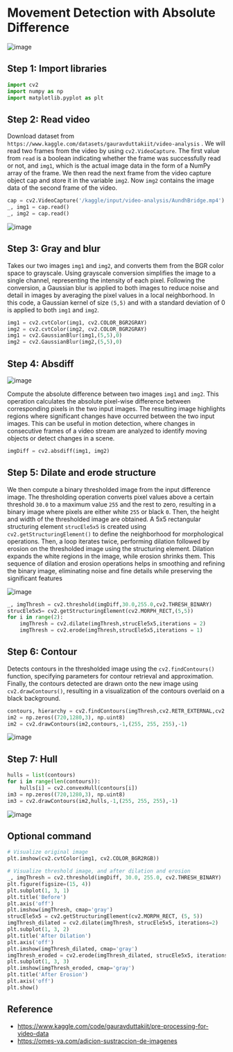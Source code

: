 # Movement Detection with Absolute Difference

![image](https://github.com/hughiephan/DPL/assets/16631121/a9dedefd-9126-4d61-88b7-9e60522048f4)

## Step 1: Import libraries

```python
import cv2
import numpy as np
import matplotlib.pyplot as plt
```

##  Step 2: Read video
Download dataset from `https://www.kaggle.com/datasets/gauravduttakiit/video-analysis` . We will read two frames from the video by using `cv2.VideoCapture`. The first value from `read` is a boolean indicating whether the frame was successfully read or not, and `img1`, which is the actual image data in the form of a NumPy array of the frame. We then read the next frame from the video capture object cap and store it in the variable `img2`. Now `img2` contains the image data of the second frame of the video.

```python
cap = cv2.VideoCapture('/kaggle/input/video-analysis/AundhBridge.mp4')
_, img1 = cap.read()
_, img2 = cap.read()
```

![image](https://github.com/hughiephan/DPL/assets/16631121/9a4eaf6e-c5d9-4bbc-86e5-fe06ef1fd357)

## Step 3: Gray and blur

Takes our two images `img1` and `img2`, and converts them from the BGR color space to grayscale. Using grayscale conversion simplifies the image to a single channel, representing the intensity of each pixel. Following the conversion, a Gaussian blur is applied to both images to reduce noise and detail in images by averaging the pixel values in a local neighborhood. In this code, a Gaussian kernel of size `(5,5)` and with a standard deviation of 0 is applied to both `img1` and `img2`.

```python
img1 = cv2.cvtColor(img1, cv2.COLOR_BGR2GRAY)
img2 = cv2.cvtColor(img2, cv2.COLOR_BGR2GRAY)
img1 = cv2.GaussianBlur(img1,(5,5),0)
img2 = cv2.GaussianBlur(img2,(5,5),0)
```

## Step 4: Absdiff

![image](https://github.com/hughiephan/DPL/assets/16631121/88e54921-503e-4ed0-b996-3c7501b6a76f)

Compute the absolute difference between two images `img1` and `img2`. This operation calculates the absolute pixel-wise difference between corresponding pixels in the two input images. The resulting image highlights regions where significant changes have occurred between the two input images. This can be useful in motion detection, where changes in consecutive frames of a video stream are analyzed to identify moving objects or detect changes in a scene. 

```python
imgDiff = cv2.absdiff(img1, img2) 
```

## Step 5: Dilate and erode structure

We then compute a binary thresholded image from the input difference image. The thresholding operation converts pixel values above a certain threshold `30.0` to a maximum value `255` and the rest to zero, resulting in a binary image where pixels are either white `255` or black `0`. Then, the height and width of the thresholded image are obtained. A 5x5 rectangular structuring element `strucEle5x5` is created using `cv2.getStructuringElement()` to define the neighborhood for morphological operations. Then, a loop iterates twice, performing dilation followed by erosion on the thresholded image using the structuring element. Dilation expands the white regions in the image, while erosion shrinks them. This sequence of dilation and erosion operations helps in smoothing and refining the binary image, eliminating noise and fine details while preserving the significant features

![image](https://github.com/hughiephan/DPL/assets/16631121/d4ff7e74-2e73-4093-9642-ac9b14266907)

```python
_, imgThresh = cv2.threshold(imgDiff,30.0,255.0,cv2.THRESH_BINARY)
strucEle5x5= cv2.getStructuringElement(cv2.MORPH_RECT,(5,5))
for i in range(2):
    imgThresh = cv2.dilate(imgThresh,strucEle5x5,iterations = 2)
    imgThresh = cv2.erode(imgThresh,strucEle5x5,iterations = 1)
```

## Step 6: Contour

Detects contours in the thresholded image using the `cv2.findContours()` function, specifying parameters for contour retrieval and approximation. Finally, the contours detected are drawn onto the new image using `cv2.drawContours()`, resulting in a visualization of the contours overlaid on a black background.

```python
contours, hierarchy = cv2.findContours(imgThresh,cv2.RETR_EXTERNAL,cv2.CHAIN_APPROX_SIMPLE)
im2 = np.zeros((720,1280,3), np.uint8)
im2 = cv2.drawContours(im2,contours,-1,(255, 255, 255),-1)
```

![image](https://github.com/hughiephan/DPL/assets/16631121/466476c2-c4a3-4c57-abd8-a3fe9e606494)


## Step 7: Hull
```python
hulls = list(contours)
for i in range(len(contours)):
    hulls[i] = cv2.convexHull(contours[i])
im3 = np.zeros((720,1280,3), np.uint8)
im3 = cv2.drawContours(im2,hulls,-1,(255, 255, 255),-1)
```

![image](https://github.com/hughiephan/DPL/assets/16631121/42599119-6dcd-4c98-9370-c34a1ff7effc)

## Optional command
```python
# Visualize original image
plt.imshow(cv2.cvtColor(img1, cv2.COLOR_BGR2RGB))

# Visualize threshold image, and after dilation and erosion
_, imgThresh = cv2.threshold(imgDiff, 30.0, 255.0, cv2.THRESH_BINARY)
plt.figure(figsize=(15, 4))
plt.subplot(1, 3, 1)
plt.title('Before')
plt.axis('off')
plt.imshow(imgThresh, cmap='gray')
strucEle5x5 = cv2.getStructuringElement(cv2.MORPH_RECT, (5, 5))
imgThresh_dilated = cv2.dilate(imgThresh, strucEle5x5, iterations=2)
plt.subplot(1, 3, 2)
plt.title('After Dilation')
plt.axis('off')
plt.imshow(imgThresh_dilated, cmap='gray')
imgThresh_eroded = cv2.erode(imgThresh_dilated, strucEle5x5, iterations=1)
plt.subplot(1, 3, 3)
plt.imshow(imgThresh_eroded, cmap='gray')
plt.title('After Erosion')
plt.axis('off')
plt.show()
```

## Reference
- https://www.kaggle.com/code/gauravduttakiit/pre-processing-for-video-data
- https://omes-va.com/adicion-sustraccion-de-imagenes
